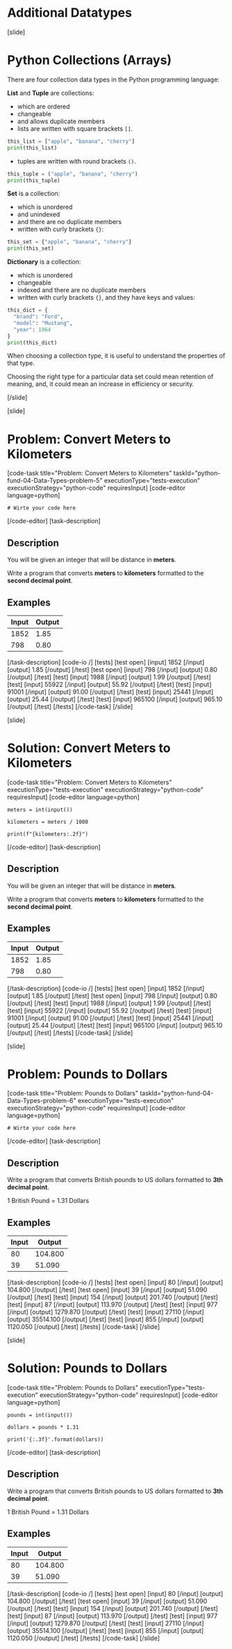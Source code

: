 # Additional Datatypes


[slide]
# Python Collections (Arrays)

There are four collection data types in the Python programming language:

**List** and **Tuple** are collections:
- which are ordered 
- changeable 
- and allows duplicate members
- lists are written with square brackets `[]`.

```python live
this_list = ["apple", "banana", "cherry"]
print(this_list)
```

- tuples are written with round brackets `()`.

```python live
this_tuple = ("apple", "banana", "cherry")
print(this_tuple)
```

**Set** is a collection:
- which is unordered
- and unindexed
- and there are no duplicate members
- written with curly brackets `{}`:

```python live
this_set = {"apple", "banana", "cherry"}
print(this_set)
```

**Dictionary** is a collection:
- which is unordered
- changeable 
- indexed and there are no duplicate members
- written with curly brackets `{}`, and they have keys and values:

```python live
this_dict = {
  "brand": "Ford",
  "model": "Mustang",
  "year": 1964
}
print(this_dict)
```

When choosing a collection type, it is useful to understand the properties of that type.

Choosing the right type for a particular data set could mean retention of meaning, and, it could mean an increase in efficiency or security.

[/slide]

[slide]
# Problem: Convert Meters to Kilometers
[code-task title="Problem: Convert Meters to Kilometers" taskId="python-fund-04-Data-Types-problem-5" executionType="tests-execution" executionStrategy="python-code" requiresInput]
[code-editor language=python]
```
# Wirte your code here
```
[/code-editor]
[task-description]
## Description
You will be given an integer that will be distance in **meters**.

Write a program that converts **meters** to **kilometers** formatted to the **second decimal point**.

## Examples
| **Input** | **Output** |
| --- | --- |
| 1852 |1.85 |
| 798 |0.80|

[/task-description]
[code-io /]
[tests]
[test open]
[input]
1852
[/input]
[output]
1.85
[/output]
[/test]
[test open]
[input]
798
[/input]
[output]
0.80
[/output]
[/test]
[test]
[input]
1988
[/input]
[output]
1.99
[/output]
[/test]
[test]
[input]
55922
[/input]
[output]
55.92
[/output]
[/test]
[test]
[input]
91001
[/input]
[output]
91.00
[/output]
[/test]
[test]
[input]
25441
[/input]
[output]
25.44
[/output]
[/test]
[test]
[input]
965100
[/input]
[output]
965.10
[/output]
[/test]
[/tests]
[/code-task]
[/slide]

[slide]
# Solution: Convert Meters to Kilometers
[code-task title="Problem: Convert Meters to Kilometers" executionType="tests-execution" executionStrategy="python-code" requiresInput]
[code-editor language=python]
```
meters = int(input())

kilometers = meters / 1000

print(f"{kilometers:.2f}")
```
[/code-editor]
[task-description]
## Description
You will be given an integer that will be distance in **meters**.

Write a program that converts **meters** to **kilometers** formatted to the **second decimal point**.

## Examples
| **Input** | **Output** |
| --- | --- |
| 1852 |1.85 |
| 798 |0.80|

[/task-description]
[code-io /]
[tests]
[test open]
[input]
1852
[/input]
[output]
1.85
[/output]
[/test]
[test open]
[input]
798
[/input]
[output]
0.80
[/output]
[/test]
[test]
[input]
1988
[/input]
[output]
1.99
[/output]
[/test]
[test]
[input]
55922
[/input]
[output]
55.92
[/output]
[/test]
[test]
[input]
91001
[/input]
[output]
91.00
[/output]
[/test]
[test]
[input]
25441
[/input]
[output]
25.44
[/output]
[/test]
[test]
[input]
965100
[/input]
[output]
965.10
[/output]
[/test]
[/tests]
[/code-task]
[/slide]

[slide]
# Problem: Pounds to Dollars
[code-task title="Problem: Pounds to Dollars" taskId="python-fund-04-Data-Types-problem-6" executionType="tests-execution" executionStrategy="python-code" requiresInput]
[code-editor language=python]
```
# Wirte your code here
```
[/code-editor]
[task-description]
## Description
Write a program that converts British pounds to US dollars formatted to **3th decimal point**.

1 British Pound = 1.31 Dollars

## Examples
| **Input** | **Output** |
| --- | --- |
| 80 | 104.800 |
| 39 | 51.090 |


[/task-description]
[code-io /]
[tests]
[test open]
[input]
80
[/input]
[output]
104.800
[/output]
[/test]
[test open]
[input]
39
[/input]
[output]
51.090
[/output]
[/test]
[test]
[input]
154
[/input]
[output]
201.740
[/output]
[/test]
[test]
[input]
87
[/input]
[output]
113.970
[/output]
[/test]
[test]
[input]
977
[/input]
[output]
1279.870
[/output]
[/test]
[test]
[input]
27110
[/input]
[output]
35514.100
[/output]
[/test]
[test]
[input]
855
[/input]
[output]
1120.050
[/output]
[/test]
[/tests]
[/code-task]
[/slide]

[slide]
# Solution: Pounds to Dollars
[code-task title="Problem: Pounds to Dollars" executionType="tests-execution" executionStrategy="python-code" requiresInput]
[code-editor language=python]
```
pounds = int(input())

dollars = pounds * 1.31

print('{:.3f}'.format(dollars))
```
[/code-editor]
[task-description]
## Description
Write a program that converts British pounds to US dollars formatted to **3th decimal point**.

1 British Pound = 1.31 Dollars

## Examples
| **Input** | **Output** |
| --- | --- |
| 80 | 104.800 |
| 39 | 51.090 |


[/task-description]
[code-io /]
[tests]
[test open]
[input]
80
[/input]
[output]
104.800
[/output]
[/test]
[test open]
[input]
39
[/input]
[output]
51.090
[/output]
[/test]
[test]
[input]
154
[/input]
[output]
201.740
[/output]
[/test]
[test]
[input]
87
[/input]
[output]
113.970
[/output]
[/test]
[test]
[input]
977
[/input]
[output]
1279.870
[/output]
[/test]
[test]
[input]
27110
[/input]
[output]
35514.100
[/output]
[/test]
[test]
[input]
855
[/input]
[output]
1120.050
[/output]
[/test]
[/tests]
[/code-task]
[/slide]